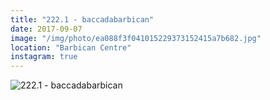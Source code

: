 ```yaml
---
title: "222.1 - baccadabarbican"
date: 2017-09-07
image: "/img/photo/ea088f3f041015229373152415a7b682.jpg"
location: "Barbican Centre"
instagram: true
---
```


![222.1 - baccadabarbican](/img/photo/ea088f3f041015229373152415a7b682.jpg)
